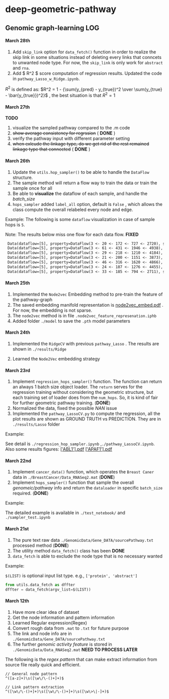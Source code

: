 # deep-geometric-pathway

## Genomic graph-learning LOG



#### March 28th

1. Add `skip_link` option for `data_fetch()` function in order to realize the skip link in some situations instead of deleting every links that conncets to unwanted node type. For now, the `skip_link` is only work for `abstract` and `rna`. 
2. Add $ R^2 $ score computation of regression results. Updated the code in `pathway_Lasso_w_Ridge.ipynb`. 

$R^2$ is defined as: $R^2 = 1 - {\sum(y_{pred} - y_{true})^2 \over \sum(y_{true} - \bar{y_{true}})^2}$ , the best situation is that $R^2 = 1$ 

#### March 27th

**TODO**

1. visualize the sampled pathway compared to the .m code
2. ~~show average consistency for regrssion~~ ( **DONE** )
3. verify the pathway input with different parameter setting
4. ~~when exlcude the linkage type, do we get rid of the rest remained linkage type that connected~~ ( **DONE** )



#### March 26th

1. Update the `utils.hop_sampler()` to be able to handle the `DataFlow` structure.
2. The sample method will return a flow way to train the data or train the sample once for all
3. Be able to **visualize** the dataflow of each sample, and handle the *batch_size* 
4. `hops_sampler` added `label_all` option, default is `False` , which allows the class compute the overall relabeled every node and edge.

Example: The following is some `dataflow` visualization in case of sample hops is `5`. 

Note: The results below miss one flow for each data flow. **FIXED**

```reStructuredText
 Data(dataflow=[5], property=DataFlow(3 <- 20 <- 172 <- 727 <- 2720), size_list=[6]),
 Data(dataflow=[5], property=DataFlow(3 <- 61 <- 431 <- 1946 <- 4938), size_list=[6]),
 Data(dataflow=[5], property=DataFlow(3 <- 29 <- 218 <- 1210 <- 4184), size_list=[6]),
 Data(dataflow=[5], property=DataFlow(3 <- 21 <- 200 <- 1151 <- 3873), size_list=[6]),
 Data(dataflow=[5], property=DataFlow(3 <- 46 <- 316 <- 1620 <- 4866), size_list=[6]),
 Data(dataflow=[5], property=DataFlow(3 <- 24 <- 187 <- 1276 <- 4455), size_list=[6]),
 Data(dataflow=[5], property=DataFlow(3 <- 33 <- 185 <- 794 <- 2711), size_list=[6]),
```



####  March 25th

1. Implemented the `Node2vec` Embedding method to pre-train the feature of the pathway-graph
2. The saved embedding manifold representation is [node2vec_embed.pdf](GenomicData/results/node2vec-embedding/March-25th/node2vec_embed.pdf) . For now, the embedding is not sparse.
3. The `node2vec` method is in file `.node2vec_feature_represenation.iphb`
4. Added folder `./model` to save the `.pth` model parameters



#### March 24th

1. Implemented the `RidgeCV` with previous `pathway_Lasso` . The results are shown in `./results/Ridge`

2. Learned the `Node2Vec` embedding strategy

   

#### March 23rd

1. Implement `regression_hops_sampler()` function. The function can return an always $1$ batch size object loader. The `return` serves for the regression training without considering the geometric structure, but each training set of loader does from the `num_hops`. So, it is kind of fair for further geometric pathway training.  (**DONE**)
2. Normalized the data, fixed the possible $NAN$ issue
3. Implemented the `pathway_LassoCV.py` to compute the regression, all the plot results are shown as GROUND TRUTH vs PREDICTION. They are in `./results/Lasso` folder 

Example:

See detail is `./regression_hop_sampler.ipynb` ,`./pathway_LassoCV.ipynb`. Also some results figures: [['ABL1'].pdf](GenomicData/results/Lasso/['ABL1'].pdf)  [['APAF1'].pdf](GenomicData/results/Lasso/['APAF1'].pdf) 



#### March 22nd

1. Implement `cancer_data()` function, which operates the `Breast Caner` data in `./BreastCancer/Data_RNASeq2.mat` (**DONE**)
2. Implement `hops_sampler()` function that sample the overall *genomeic/pathway* info and return the `dataloader` in specific `batch_size` required. (**DONE**)

Example:

The detailed example is available in `./test_notebook/` and `./sampler_test.ipynb`



#### March 21st

 1. The pure text raw data `./GenomicData/Gene_DATA/sourcePathway.txt` processed method (**DONE**)
 2. The utility method `data_fetch()` class has been **DONE** 
 3. `data_fetch` is able to exclude the node type that is no necessary wanted

 Example:

 `$(LIST)` is optional input list type. e.g., `['protein', 'abstract']`

 ```python
 from utils.data_fetch as dffter
 dffter = data_fetch(argv_list=$(LIST))
 ```

 

 #### March 12th

 1. Have more clear idea of dataset
 2. Get the node information and pattern information
 3. Learned Regular expression(Regex)
 4. Convert rough data from `.mat` to `.txt` for future purpose
 5. The link and node info are in `./GenomicData/Gene_DATA/sourcePathway.txt`
 6. The further *genomic activity feature* is stored in `./GenomicData/Data_RNASeq2.mat` **NEED TO PROCESS LATER**

 The following is the *regex pattern* that can make extract information from source file really quick and efficient.

 ```regex
 // General node pattern
 ^([a-z]+)\s([\w\/\-()+]+)$
 
 // Link pattern extraction
 ^([\w\/\-()+]+)\s([\w\/\-()+]+)\s([\w\>\|-]+)$ 
 ```

